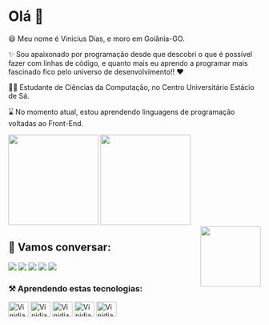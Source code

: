 # Olá 👋

😆 Meu nome é Vinicius Dias, e moro em Goiânia-GO.

✨ Sou apaixonado por programação desde que descobri o que é possível fazer com linhas de código, e quanto mais eu aprendo a programar mais fascinado fico pelo universo de desenvolvimento!! ❤️

🧑‍🎓 Estudante de Ciências da Computação, no Centro Universitário Estácio de Sá.

⌛ No momento atual, estou aprendendo linguagens de programação voltadas ao Front-End.
<div>
  <img height="180em" src="https://github-readme-stats.vercel.app/api?username=Vinidias21&show_icons=true&theme=tokyonight"/>
  <img height="180em" src="https://github-readme-stats.vercel.app/api/top-langs/?username=Vinidias21&layout=compact&theme=tokyonight"/>
</div>

<img align="right" width="120px" height="120px" src="https://cdn.discordapp.com/attachments/947335821604814881/947474963777073212/Animacao-do-meu-Avatar.gif">

## 🔖 Vamos conversar:

<div>
  <a href="mailto:vinidiasti21@gmail.com" target="_blank"><img src="https://img.shields.io/badge/Gmail-D14836?style=for-the-badge&logo=gmail&logoColor=white"></a>
  <a href="https://api.whatsapp.com/send?phone=5564993198475" target="_blank"><img src="https://img.shields.io/badge/WhatsApp-25D366?style=for-the-badge&logo=whatsapp&logoColor=white"></a>
  <a href="https://www.instagram.com/vinihddc_/" target="_blank"><img src="https://img.shields.io/badge/Instagram-E4405F?style=for-the-badge&logo=instagram&logoColor=white"></a>
  <a href="https://discord.gg/WFCt4HmS" target="_blank"><img src="https://img.shields.io/badge/Discord-7289DA?style=for-the-badge&logo=discord&logoColor=white"></a>
  <a href="https://www.linkedin.com/in/vinicius-dias-carvalho-1559a4232" target="_blank"><img src="https://img.shields.io/badge/LinkedIn-0077B5?style=for-the-badge&logo=linkedin&logoColor=white"></a>
</div>

### ⚒️ Aprendendo estas tecnologias:

<div>
  <img align="center" width="40px" height="30px" alt="Vinidias21-js" src="https://cdn.jsdelivr.net/gh/devicons/devicon/icons/javascript/javascript-original.svg"/>
  <img align="center" width="40px" height="30px" alt="Vinidias21-html5" src="https://cdn.jsdelivr.net/gh/devicons/devicon/icons/html5/html5-original.svg"/>
  <img align="center" width="40px" height="30px" alt="Vinidias21-css3" src="https://cdn.jsdelivr.net/gh/devicons/devicon/icons/css3/css3-original.svg"/>
  <img align="center" width="40px" height="30px" alt="Vinidias21-php" src="https://cdn.jsdelivr.net/gh/devicons/devicon/icons/php/php-original.svg"/>
  <img align="center" width="40px" height="30px" alt="Vinidias21-mysql" src="https://cdn.jsdelivr.net/gh/devicons/devicon/icons/mysql/mysql-original-wordmark.svg"/>
</div>
